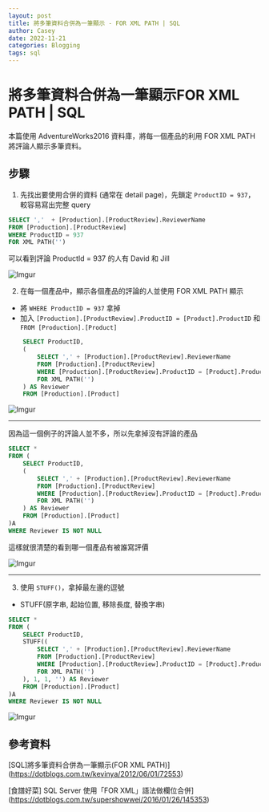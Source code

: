 ```yaml
---
layout: post
title: 將多筆資料合併為一筆顯示 - FOR XML PATH | SQL
author: Casey
date: 2022-11-21
categories: Blogging
tags: sql
---
```


# 將多筆資料合併為一筆顯示FOR XML PATH | SQL

本篇使用 AdventureWorks2016 資料庫，將每一個產品的利用 FOR XML PATH 將評論人顯示多筆資料。

## 步驟

1. 先找出要使用合併的資料 (通常在 detail page)，先鎖定 `ProductID = 937`，較容易寫出完整 query

```sql
SELECT ','  + [Production].[ProductReview].ReviewerName 
FROM [Production].[ProductReview]
WHERE ProductID = 937
FOR XML PATH('')
```

可以看到評論 ProductId = 937 的人有 David 和 Jill

![Imgur](https://i.imgur.com/tG8hCz0.png)

2.  在每一個產品中，顯示各個產品的評論的人並使用 FOR XML PATH 顯示

- 將 `WHERE ProductID = 937` 拿掉
- 加入 `[Production].[ProductReview].ProductID = [Product].ProductID` 和 `FROM [Production].[Product]`

```sql
	SELECT ProductID, 
	(
		SELECT ',' + [Production].[ProductReview].ReviewerName 
		FROM [Production].[ProductReview]
		WHERE [Production].[ProductReview].ProductID = [Product].ProductID
		FOR XML PATH('')
	) AS Reviewer
	FROM [Production].[Product]
```

![Imgur](https://i.imgur.com/n7t1JXJ.png)

---
因為這一個例子的評論人並不多，所以先拿掉沒有評論的產品

```SQL
SELECT *
FROM (
	SELECT ProductID, 
	(
		SELECT ',' + [Production].[ProductReview].ReviewerName 
		FROM [Production].[ProductReview]
		WHERE [Production].[ProductReview].ProductID = [Product].ProductID
		FOR XML PATH('')
	) AS Reviewer
	FROM [Production].[Product]
)A
WHERE Reviewer IS NOT NULL
```

這樣就很清楚的看到哪一個產品有被誰寫評價


![Imgur](https://i.imgur.com/ioxRg73.png)

---

3. 使用 `STUFF()`，拿掉最左邊的逗號

- STUFF(原字串, 起始位置, 移除長度, 替換字串)

```SQL
SELECT *
FROM (
	SELECT ProductID, 
	STUFF((
		SELECT ',' + [Production].[ProductReview].ReviewerName 
		FROM [Production].[ProductReview]
		WHERE [Production].[ProductReview].ProductID = [Product].ProductID
		FOR XML PATH('')
	), 1, 1, '') AS Reviewer
	FROM [Production].[Product]
)A
WHERE Reviewer IS NOT NULL
```

![Imgur](https://i.imgur.com/IW05Tp0.png)


## 參考資料

[SQL]將多筆資料合併為一筆顯示(FOR XML PATH)](https://dotblogs.com.tw/kevinya/2012/06/01/72553)

[食譜好菜] SQL Server 使用「FOR XML」語法做欄位合併](https://dotblogs.com.tw/supershowwei/2016/01/26/145353)